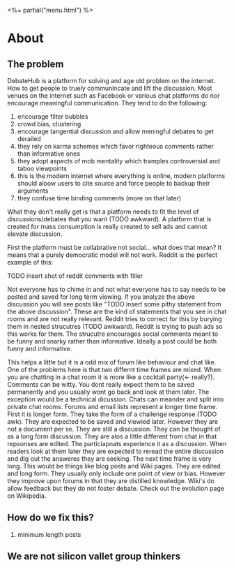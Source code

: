 <%= partial("menu.html") %>

# About

## The problem

DebateHub is a platform for solving and age old problem on the internet. How to get people to truely communincate and lift the discussion. Most venues on the internet such as Facebook or various chat platforms do nor encourage meaningful communication. They tend to do the following:

1. encourage filter bubbles
2. crowd bias, clustering
3. encourage tangential discussion and allow meningful debates to get derailed
4. they rely on karma schemes which favor righteous comments rather than informative ones
5. they adopt aspects of mob mentality which tramples controversial and taboo viewpoints
6. this is the modern internet where everything is online, modern platforms should aloow users to cite source and force people to backup their arguments
7. they confuse time binding comments (more on that later)

What they don't really get is that a platform needs to fit the level of discussions/debates that you want (TODO awkward). A platform that is created for mass consumption is really created to sell ads and cannot elevate discussion. 


First the platform must be collabrative not social... what does that mean? It means that a purely democratic model will not work. Reddit is the perfect example of this:

TODO insert shot of reddit comments with filler

Not everyone has to chime in and not what everyone has to say needs to be posted and saved for long term viewing. If you analyze the above discussion you will see posts like "TODO insert some pithy statement from the above discussion". These are the kind of statements that you see in chat rooms and are not really relevant. Reddit tries to correct for this by burying them in nested strucutres (TODO awkward). Reddit is trying to push ads so this works for them. The strucutre encourages social comments meant to be funny and snarky rather than informative. Ideally a post could be both funny and informative.  

This helps a little but it is a odd mix of forum like behaviour and chat like. One of the problems here is that two differnt time frames are mixed. When you are chatting in a chat room it is more like a cocktail party(<- really?). Comments can be witty. You dont really expect them to be saved permanently and you usually wont go back and look at them later. The exception would be a technical dicussion. Chats can meander and split into private chat rooms. Forums and email lists represent a longer time frame. First it is longer form. They take the form of a challenge response (TODO awk). They are expected to be saved and viewied later. However they are not a document per se. They are still a discussion. They can be thought of as a long form discussion.  They are alos a little different from chat in that repsonses are edited. The particiapnats experience it as a discussion. When readers look at them later they are expected to reread the entire discussion and dig out the answeres they are seeking. The next time frame is very long. This would be things like blog posts and Wiki pages. They are edited and long form. They usually only include one point of view or bias. However they improve upon forums in that they are distilled knowledge. Wiki's do allow feedback but they do not foster debate. Check out the evolution page on Wikipedia. 

## How do we fix this?

1. minimum length posts
## We are not silicon vallet group thinkers

